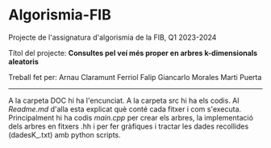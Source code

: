 # Algorismia-FIB
Projecte de l'assignatura d'algorismia de la FIB, Q1 2023-2024


Títol del projecte:  **Consultes pel veí més proper en arbres k-dimensionals aleatoris**

Treball fet per: 
Arnau Claramunt
Ferriol Falip
Giancarlo Morales
Marti Puerta

---


A la carpeta DOC hi ha l'encunciat.
A la carpeta src hi ha els codis. Al *Readme.md* d'alla esta explicat què conté cada fitxer i com s'executa. 
Principalment hi ha codis *main.cpp* per crear els arbres, la implementació dels arbres en fitxers .hh i per fer gràfiques i tractar les dades recollides (dadesK_.txt) amb python scripts.
